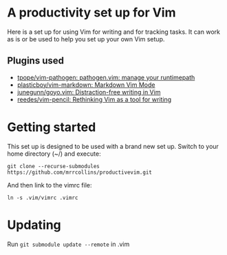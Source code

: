 # A productivity set up for Vim

Here is a set up for using Vim for writing and for tracking tasks. It can work as is or be used to help you set up your own Vim setup.

## Plugins used

* [tpope/vim\-pathogen: pathogen\.vim: manage your runtimepath](https://github.com/tpope/vim-pathogen)
* [plasticboy/vim\-markdown: Markdown Vim Mode](https://github.com/plasticboy/vim-markdown)
* [junegunn/goyo\.vim: Distraction\-free writing in Vim](https://github.com/junegunn/goyo.vim)
* [reedes/vim\-pencil: Rethinking Vim as a tool for writing](https://github.com/reedes/vim-pencil)

# Getting started

This set up is designed to be used with a brand new set up. Switch to your home directory (~/) and execute:

    git clone --recurse-submodules https://github.com/mrrcollins/productivevim.git

And then link to the vimrc file:

    ln -s .vim/vimrc .vimrc

# Updating

Run `git submodule update --remote` in .vim
